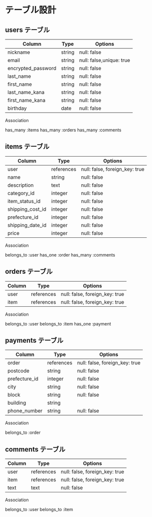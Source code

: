 # テーブル設計

## users テーブル

| Column             | Type   | Options     |
| ------------------ | ------ | ----------- |
| nickname           | string | null: false |
| email              | string | null: false,unique: true|
| encrypted_password | string | null: false |
| last_name          | string | null: false |
| first_name	       | string | null: false |
| last_name_kana     | string | null: false |
| first_name_kana    | string | null: false |
| birthday	         |  date  | null: false |

Association

has_many :items
has_many :orders
has_many :comments


## items テーブル

| Column          | Type       | Options     |
| --------------- | -----------| ----------- |
| user            | references | null: false, foreign_key: true |
| name            | string     | null: false |
| description     | text       | null: false |
| category_id     | integer    | null: false |
| item_status_id  | integer    | null: false |
| shipping_cost_id| integer    | null: false |
| prefecture_id   | integer    | null: false |
| shipping_date_id| integer    | null: false |
| price	          | integer    | null: false |

Association

belongs_to :user
has_one :order
has_many :comments

## orders テーブル

| Column | Type       | Options                        |
| ------ | ---------- | ------------------------------ |
| user   | references | null: false, foreign_key: true |
| item   | references | null: false, foreign_key: true |

Association

belongs_to :user
belongs_to :item
has_one :payment

## payments テーブル

| Column         | Type       | Options                        |
| -------------- | ---------- | ------------------------------ |
| order          | references | null: false, foreign_key: true |                            |
| postcode       | string     | null: false                    |
| prefecture_id  | integer    | null: false                    |
| city	         | string     | null: false                    |
| block          | string     | null: false                    |
| building       | string     |                                |
| phone_number   | string     | null: false                    |

Association

belongs_to :order

## comments テーブル

| Column         | Type       | Options                        |
| -------------- | ---------- | ------------------------------ |
| user           | references | null: false, foreign_key: true |
| item           | references | null: false, foreign_key: true |
| text           | text       | null: false                    |

Association

belongs_to :user
belongs_to :item